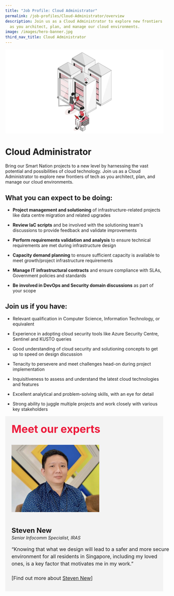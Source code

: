 ```yaml
---
title: "Job Profile: Cloud Administrator"
permalink: /job-profiles/Cloud-Administrator/overview
description: Join us as a Cloud Administrator to explore new frontiers of tech
  as you architect, plan, and manage our cloud environments.
image: /images/hero-banner.jpg
third_nav_title: Cloud Administrator
---
```

![Cloud Administrator](/images/Header/Header%20ICT%20Infra.jpeg)

# Cloud Administrator
Bring our Smart Nation projects to a new level by harnessing the vast potential and possibilities of cloud technology. Join us as a Cloud Administrator to explore new frontiers of tech as you architect, plan, and manage our cloud environments.

## What you can expect to be doing:

* **Project management and solutioning** of infrastructure-related projects like data centre migration and related upgrades

* **Review IaC scripts** and be involved with the solutioning team's discussions to provide feedback and validate improvements

* **Perform requirements validation and analysis** to ensure technical requirements are met during infrastructure design

* **Capacity demand planning** to ensure sufficient capacity is available to meet growth/project infrastructure requirements

* **Manage IT infrastructural contracts** and ensure compliance with SLAs, Government policies and standards

* **Be involved in DevOps and Security domain discussions** as part of your scope 

## Join us if you have:

* Relevant qualification in Computer Science, Information Technology, or equivalent

* Experience in adopting cloud security tools like Azure Security Centre, Sentinel and KUSTO queries

* Good understanding of cloud security and solutioning concepts to get up to speed on design discussion

* Tenacity to persevere and meet challenges head-on during project implementation

* Inquisitiveness to assess and understand the latest cloud technologies and features

* Excellent analytical and problem-solving skills, with an eye for detail

* Strong ability to juggle multiple projects and work closely with various key stakeholders



<div class="row" style="font-size:34px; font-weight: 700; color: #ed1a3b; background-color: #f3f3f3; padding: 20px 0px 20px 20px;"> Meet our experts</div>
        
<div class="row" style="background-color: #f3f3f3;">
      <div class="column" style="padding: 10px 0px 30px 20px;"><img src="/images/People/steven_new.jpeg" alt="Steven New"></div>
      <div class="column" style="width: 100%; padding: 10px 20px 30px 20px;">
       <span style="font-size: 22px; font-weight: bold; line-height: 30px;">Steven New</span><br><span style="font-size: 14px; font-style: italic; line-height: 16px;">Senior Infocomm Specialist, IRAS</span><br><br>
    <span style="font-size: 16px; line-height: 23px;">“Knowing that what we design will lead to a safer and more secure environment for all residents in Singapore, including my loved ones, is a key factor that motivates me in my work.”<br><br> [Find out more about <a href="/job-profiles/Computer-Vision-Engineer/Steven-New">Steven New</a>]</span>
      </div>
</div>